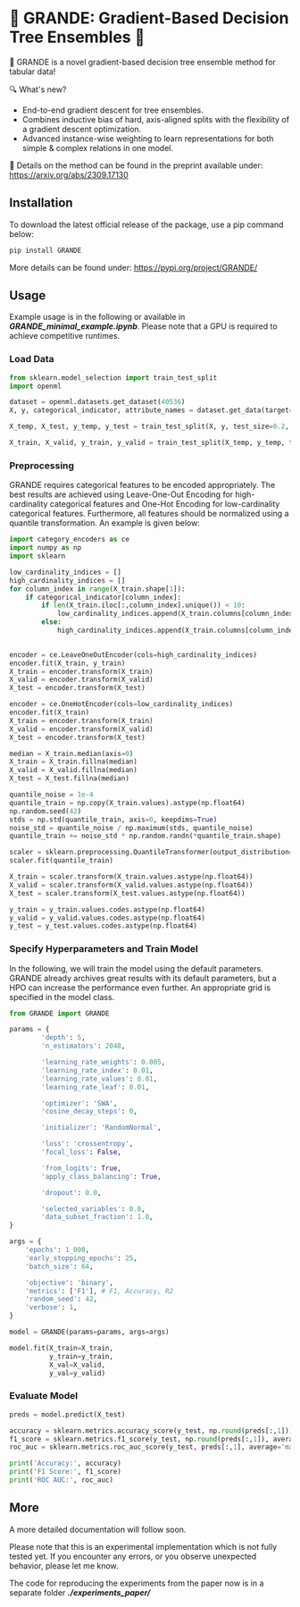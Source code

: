 # 🌳 GRANDE: Gradient-Based Decision Tree Ensembles 🌳

🌳 GRANDE is a novel gradient-based decision tree ensemble method for tabular data!

🔍 What's new?
- End-to-end gradient descent for tree ensembles.
- Combines inductive bias of hard, axis-aligned splits with the flexibility of a gradient descent optimization.
- Advanced instance-wise weighting to learn representations for both simple & complex relations in one model.

📝 Details on the method can be found in the preprint available under: https://arxiv.org/abs/2309.17130

## Installation
To download the latest official release of the package, use a pip command below:
```bash
pip install GRANDE
```
More details can be found under: https://pypi.org/project/GRANDE/

## Usage
Example usage is in the following or available in ***GRANDE_minimal_example.ipynb***. Please note that a GPU is required to achieve competitive runtimes.

### Load Data
```python
from sklearn.model_selection import train_test_split
import openml

dataset = openml.datasets.get_dataset(40536)
X, y, categorical_indicator, attribute_names = dataset.get_data(target=dataset.default_target_attribute)

X_temp, X_test, y_temp, y_test = train_test_split(X, y, test_size=0.2, random_state=42)

X_train, X_valid, y_train, y_valid = train_test_split(X_temp, y_temp, test_size=0.2, random_state=42)
```

### Preprocessing
GRANDE requires categorical features to be encoded appropriately. The best results are achieved using Leave-One-Out Encoding for high-cardinality categorical features and One-Hot Encoding for low-cardinality categorical features. Furthermore, all features should be normalized using a quantile transformation. An example is given below:

```python
import category_encoders as ce
import numpy as np
import sklearn

low_cardinality_indices = []
high_cardinality_indices = []
for column_index in range(X_train.shape[1]):
    if categorical_indicator[column_index]:
        if len(X_train.iloc[:,column_index].unique()) < 10:
            low_cardinality_indices.append(X_train.columns[column_index])
        else:
            high_cardinality_indices.append(X_train.columns[column_index])
        

encoder = ce.LeaveOneOutEncoder(cols=high_cardinality_indices)
encoder.fit(X_train, y_train)
X_train = encoder.transform(X_train)
X_valid = encoder.transform(X_valid)
X_test = encoder.transform(X_test)

encoder = ce.OneHotEncoder(cols=low_cardinality_indices)
encoder.fit(X_train)
X_train = encoder.transform(X_train)
X_valid = encoder.transform(X_valid)
X_test = encoder.transform(X_test)

median = X_train.median(axis=0)
X_train = X_train.fillna(median)
X_valid = X_valid.fillna(median)
X_test = X_test.fillna(median)

quantile_noise = 1e-4
quantile_train = np.copy(X_train.values).astype(np.float64)
np.random.seed(42)
stds = np.std(quantile_train, axis=0, keepdims=True)
noise_std = quantile_noise / np.maximum(stds, quantile_noise)
quantile_train += noise_std * np.random.randn(*quantile_train.shape)       

scaler = sklearn.preprocessing.QuantileTransformer(output_distribution='normal')
scaler.fit(quantile_train)

X_train = scaler.transform(X_train.values.astype(np.float64))
X_valid = scaler.transform(X_valid.values.astype(np.float64))
X_test = scaler.transform(X_test.values.astype(np.float64))

y_train = y_train.values.codes.astype(np.float64)
y_valid = y_valid.values.codes.astype(np.float64)
y_test = y_test.values.codes.astype(np.float64)
```

### Specify Hyperparameters and Train Model
In the following, we will train the model using the default parameters. GRANDE already archives great results with its default parameters, but a HPO can increase the performance even further. An appropriate grid is specified in the model class.

```python
from GRANDE import GRANDE

params = {
        'depth': 5,
        'n_estimators': 2048,

        'learning_rate_weights': 0.005,
        'learning_rate_index': 0.01,
        'learning_rate_values': 0.01,
        'learning_rate_leaf': 0.01,

        'optimizer': 'SWA',
        'cosine_decay_steps': 0,

        'initializer': 'RandomNormal',

        'loss': 'crossentropy',
        'focal_loss': False,

        'from_logits': True,
        'apply_class_balancing': True,

        'dropout': 0.0,

        'selected_variables': 0.8,
        'data_subset_fraction': 1.0,
}

args = {
    'epochs': 1_000,
    'early_stopping_epochs': 25,
    'batch_size': 64,

    'objective': 'binary',
    'metrics': ['F1'], # F1, Accuracy, R2
    'random_seed': 42,
    'verbose': 1,       
}

model = GRANDE(params=params, args=args)

model.fit(X_train=X_train,
          y_train=y_train,
          X_val=X_valid,
          y_val=y_valid)

```

### Evaluate Model

```python
preds = model.predict(X_test)

accuracy = sklearn.metrics.accuracy_score(y_test, np.round(preds[:,1]))
f1_score = sklearn.metrics.f1_score(y_test, np.round(preds[:,1]), average='macro')
roc_auc = sklearn.metrics.roc_auc_score(y_test, preds[:,1], average='macro')

print('Accuracy:', accuracy)
print('F1 Score:', f1_score)
print('ROC AUC:', roc_auc)
```

## More

A more detailed documentation will follow soon.

Please note that this is an experimental implementation which is not fully tested yet. If you encounter any errors, or you observe unexpected behavior, please let me know.

The code for reproducing the experiments from the paper now is in a separate folder ***./experiments_paper/***